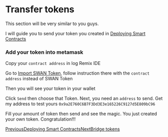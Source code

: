 # Transfer tokens

This section will be very similar to you guys.

I will guide you to send your token you created in [Deploying Smart Contracts](broken-reference)

### Add your token into metamask <a href="#add-your-token-into-metamask" id="add-your-token-into-metamask"></a>

Copy your `contract address` in log Remix IDE

Go to [Import SWAN Token](https://about/swan/prepare-your-testnet-journey#import-swan-token), follow instruction there with the `contract address` instead of SWAN Token

Then you will see your token in your wallet

Click `Send` then choose that Token. Next, you need an `address` to send. Get my address to test yours `0x9a2E760C6B7F3Dd3E3e165226C9127d5E809bC96`

Fill your amount of token then send and see the magic. You just created your own token. Congratulation!!!

[PreviousDeploying Smart Contracts](broken-reference)[NextBridge tokens](broken-reference)


